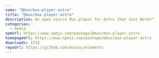 ```yaml
---
name: "@mux/mux-player-astro"
title: "@mux/mux-player-astro"
description: An open source Mux player for Astro that Just Works™
categories:
  - media
npmUrl: https://www.npmjs.com/package/@mux/mux-player-astro
homepageUrl: https://www.npmjs.com/package/@mux/mux-player-astro
downloads: 1733
repoUrl: https://github.com/muxinc/elements
---
```

